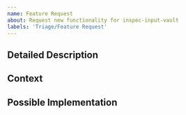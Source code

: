 ```yaml
---
name: Feature Request
about: Request new functionality for inspec-input-vault
labels: 'Triage/Feature Request'
---
```


<!--- Provide a general summary of the requested feature in the Title above. -->
<!--- Also, please be aware of our [Code of Conduct](https://www.chef.io/code-of-conduct/). -->

## Detailed Description
<!--- Provide a detailed description of the change or addition you are proposing -->

## Context
<!--- Why is this change important to you? How would you use it? -->

## Possible Implementation
<!--- Not obligatory, but suggest an idea for implementing addition or change -->
